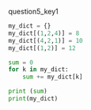 question5_key1


```python
my_dict = {}
my_dict[(1,2,4)] = 8
my_dict[(4,2,1)] = 10
my_dict[(1,2)] = 12

sum = 0
for k in my_dict:
    sum += my_dict[k]

print (sum)
print(my_dict)
 ```